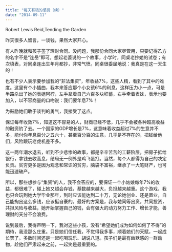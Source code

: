 ```yaml
---
title: "每天有钱的感觉（续）"
date: "2014-09-11"
---
```


Robert Lewis Reid,Tending the Garden

昨天很多人留言，一谈钱，果然大家开心。

有人昨晚就和孩子签了理财合同。没问题，我那份合同大家尽管用，只要记得乙方的名字不是“连岳”即可。想起老婆说的一个故事，小学时，同桌老抄她的试卷；有次填表，对同桌连出生年月都抄，非常气愤。同桌很委屈地说：我真是在这一天生的！

也有不少人表示要参加我的“非法集资”，年收益7%，这些人精，看到了其中的难度。这里有个小插曲，我本来答应那个小女孩6%的利息，这样压力小一点，可是半路杀出了她的表姐阿柠，左手拿着自己六百多块积蓄，右手牵着表妹，表示也要加入，以不容商量的口吻说：我们要年息7%！  

为鼓励她们敢于谈判的勇气，我接受了这点。  

保证每年收效7%，知道这不容易的人，财商已经不低，几乎不会被各种超高收益的融资钓了去。一个国家的GDP增长是7%，这意味着收益超过7%的生意并不多，能付你年息百分之五六十，甚至百分百的生意，几乎是不存在的，把钱给他们，风险跟玩老虎机差不多。

这一两年潮水退去，听到不少悲惨的故事，都是辛辛苦苦的工薪阶层，把房子抵给银行，拿钱去收高息，结局无一例外是鸡飞蛋打。当然，每个人都得为自己的决定负责。贫穷更多是因为观念和常识的贫穷，脑袋不富裕，继承了一大笔财产，也可能迅速破产。

所以，那些想参与“集资”的人，我不会答应的，要保证一个小姑娘每年7%的收益，都很难了，碰上她又超会存钱，基数越来越大，负担越来越重。这个游戏，我也只会玩到她大学毕业那年，到时应该能达到二十万，无论她创业、还是置业，自己能掏出这么多钱，应该挺自豪的。最好的方案是，我与她同等出资，共同投资，共担风险与收益，她开始掌握自己的钱，会有强大的动力努力工作、增长才能，善理财的天分不会浪费。

说到最后，我得声明一下，我对这些小孩，没有“希望她们成为如何如何了不得”的期待，我没那么庄重。只是她们信任我，不觉得我多事，顺着她们的天赋，一起成长罢了。多数时间还是一起吃喝玩乐、胡说八道。孩子们是最有幽默感的一群动物，趁他们严肃起来之前，一起笑是最重要的。
